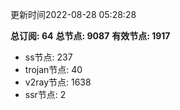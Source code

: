 更新时间2022-08-28 05:28:28

**总订阅: 64**
**总节点: 9087**
**有效节点: 1917**
- ss节点: 237
- trojan节点: 40
- v2ray节点: 1638
- ssr节点: 2
